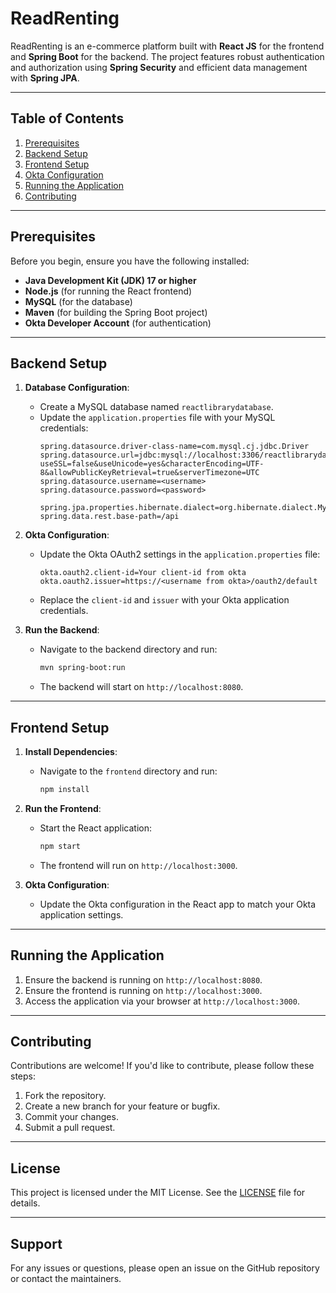 # ReadRenting

ReadRenting is an e-commerce platform built with **React JS** for the frontend and **Spring Boot** for the backend. The project features robust authentication and authorization using **Spring Security** and efficient data management with **Spring JPA**.

---

## Table of Contents
1. [Prerequisites](#prerequisites)
2. [Backend Setup](#backend-setup)
3. [Frontend Setup](#frontend-setup)
4. [Okta Configuration](#okta-configuration)
5. [Running the Application](#running-the-application)
6. [Contributing](#contributing)

---

## Prerequisites

Before you begin, ensure you have the following installed:
- **Java Development Kit (JDK) 17 or higher**
- **Node.js** (for running the React frontend)
- **MySQL** (for the database)
- **Maven** (for building the Spring Boot project)
- **Okta Developer Account** (for authentication)

---

## Backend Setup

1. **Database Configuration**:
   - Create a MySQL database named `reactlibrarydatabase`.
   - Update the `application.properties` file with your MySQL credentials:
     ```properties
     spring.datasource.driver-class-name=com.mysql.cj.jdbc.Driver
     spring.datasource.url=jdbc:mysql://localhost:3306/reactlibrarydatabase?useSSL=false&useUnicode=yes&characterEncoding=UTF-8&allowPublicKeyRetrieval=true&serverTimezone=UTC
     spring.datasource.username=<username>
     spring.datasource.password=<password>

     spring.jpa.properties.hibernate.dialect=org.hibernate.dialect.MySQL8Dialect
     spring.data.rest.base-path=/api
     ```

2. **Okta Configuration**:
   - Update the Okta OAuth2 settings in the `application.properties` file:
     ```properties
     okta.oauth2.client-id=Your client-id from okta
     okta.oauth2.issuer=https://<username from okta>/oauth2/default
     ```
   - Replace the `client-id` and `issuer` with your Okta application credentials.

3. **Run the Backend**:
   - Navigate to the backend directory and run:
     ```bash
     mvn spring-boot:run
     ```
   - The backend will start on `http://localhost:8080`.

---

## Frontend Setup

1. **Install Dependencies**:
   - Navigate to the `frontend` directory and run:
     ```bash
     npm install
     ```

2. **Run the Frontend**:
   - Start the React application:
     ```bash
     npm start
     ```
   - The frontend will run on `http://localhost:3000`.

3. **Okta Configuration**:
   - Update the Okta configuration in the React app to match your Okta application settings.

---

## Running the Application

1. Ensure the backend is running on `http://localhost:8080`.
2. Ensure the frontend is running on `http://localhost:3000`.
3. Access the application via your browser at `http://localhost:3000`.

---

## Contributing

Contributions are welcome! If you'd like to contribute, please follow these steps:
1. Fork the repository.
2. Create a new branch for your feature or bugfix.
3. Commit your changes.
4. Submit a pull request.

---

## License

This project is licensed under the MIT License. See the [LICENSE](LICENSE) file for details.

---

## Support

For any issues or questions, please open an issue on the GitHub repository or contact the maintainers.
